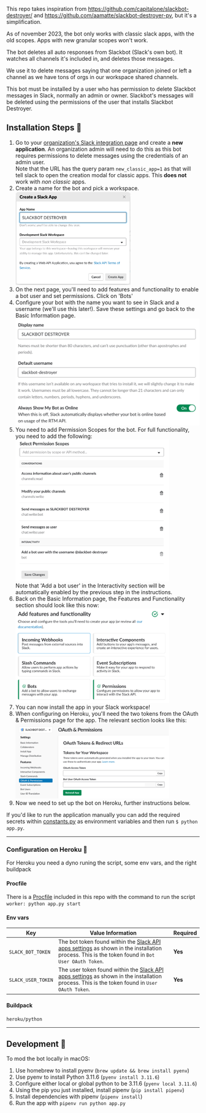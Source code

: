 This repo takes inspiration from https://github.com/capitalone/slackbot-destroyer/ and https://github.com/aamatte/slackbot-destroyer-pv, but it's a simplification.

As of november 2023, the bot only works with classic slack apps, with the old scopes. Apps with new granular scopes won't work.

The bot deletes all auto responses from Slackbot (Slack's own bot). It watches all channels it's included in, and deletes those messages.

We use it to delete messages saying that one organization joined or left a channel as we have tons of orgs in our workspace shared channels.

This bot must be installed by a user who has permission to delete Slackbot messages in Slack, normally an admin or owner. Slackbot's messages will be deleted using the permissions of the user that installs Slackbot Destroyer.

## Installation Steps 💽

1. Go to your [organization's Slack integration page](https://api.slack.com/apps?new_classic_app=1) and create a **new application**. An organization admin will need to do this as this bot requires permissions to delete messages using the credentials of an admin user.\
  Note that the URL has the query param `new_classic_app=1` as that will tell slack to open the creation modal for classic apps. This **does not** work with *non classic* apps.
1. Create a name for the bot and pick a workspace.\
  <img alt="Text field for bot name and dropdown for workspace"
       src="assets/new-app.png"
       width=300px />
1. On the next page, you'll need to add features and functionality to enable a bot user and set permissions. Click on 'Bots'
1. Configure your bot with the name you want to see in Slack and a username (we'll use this later!). Save these settings and go back to the Basic Information page.\
  <img alt="Two text fields for name and username"
       src="assets/bot-user.png"
       width=500px />
1. You need to add Permission Scopes for the bot. For full functionality, you need to add the following:\
  <img alt="Scopes enabled: channels:read, channels:write, chat:write:bot, chat:write:user"
       src="assets/permissions-scopes.png"
       width=400px />\
  Note that 'Add a bot user' in the Interactivity section will be automatically enabled by the previous step in the instructions.
1. Back on the Basic Information page, the Features and Functionality section should look like this now:\
  <img alt="Bots and Permissions should have green checkmarks"
       src="assets/features-functionality.png"
       width=400px />
1. You can now install the app in your Slack workspace!
1. When configuring on Heroku, you'll need the two tokens from the OAuth & Permissions page for the app. The relevant section looks like this:\
  <img alt="Shows OAuth Access Token and Bot User OAuth Access Token fields"
       src="assets/tokens.png"
       width=400px />
1. Now we need to set up the bot on Heroku, further instructions below.

If you'd like to run the application manually you can add the required secrets within [constants.py](constants.py) as environment variables and then run `$ python app.py`.

---

### Configuration on Heroku 👾

For Heroku you need a dyno runing the script, some env vars, and the right buildpack

#### Procfile
There is a [Procfile](Procfile) included in this repo with the command to run the script `worker: python app.py start`

#### Env vars
| Key  | Value Information | Required |
| ------------- | ------------- | ------------- |
| `SLACK_BOT_TOKEN`  | The bot token found within the [Slack API apps settings](https://api.slack.com/apps/) as shown in the installation process. This is the token found in `Bot User OAuth Token`.  | **Yes** |
| `SLACK_USER_TOKEN`  | The user token found within the [Slack API apps settings](https://api.slack.com/apps/) as shown in the installation process. This is the token found in `User OAuth Token`. | **Yes** |

#### Buildpack
`heroku/python`

---

## Development 🔧

To mod the bot locally in macOS:

1. Use homebrew to install pyenv (`brew update && brew install pyenv`)
1. Use pyenv to install Python 3.11.6 (`pyenv install 3.11.6`)
1. Configure either local or global python to be 3.11.6 (`pyenv local 3.11.6`)
1. Using the pip you just installed, install pipenv (`pip install pipenv`)
1. Install dependencies with pipenv (`pipenv install`)
1. Run the app with `pipenv run python app.py`
